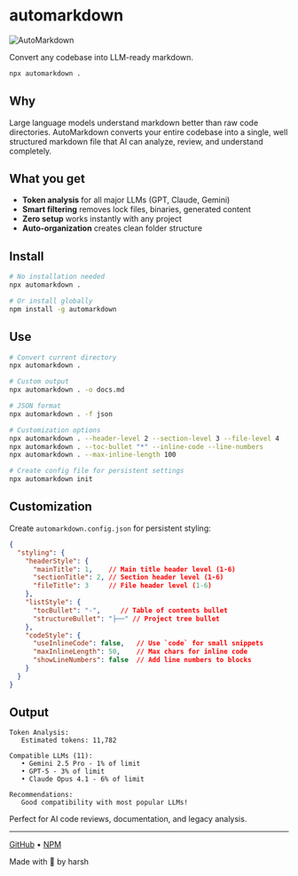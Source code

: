 # automarkdown
![AutoMarkdown](./assets/automarkdown.png)

Convert any codebase into LLM-ready markdown.

```bash
npx automarkdown .
```

## Why

Large language models understand markdown better than raw code directories. AutoMarkdown converts your entire codebase into a single, well structured markdown file that AI can analyze, review, and understand completely.

## What you get

- **Token analysis** for all major LLMs (GPT, Claude, Gemini)
- **Smart filtering** removes lock files, binaries, generated content
- **Zero setup** works instantly with any project
- **Auto-organization** creates clean folder structure

## Install

```bash
# No installation needed
npx automarkdown .

# Or install globally
npm install -g automarkdown
```

## Use

```bash
# Convert current directory
npx automarkdown .

# Custom output
npx automarkdown . -o docs.md

# JSON format
npx automarkdown . -f json

# Customization options
npx automarkdown . --header-level 2 --section-level 3 --file-level 4
npx automarkdown . --toc-bullet "*" --inline-code --line-numbers
npx automarkdown . --max-inline-length 100

# Create config file for persistent settings
npx automarkdown init
```

## Customization

Create `automarkdown.config.json` for persistent styling:

```json
{
  "styling": {
    "headerStyle": {
      "mainTitle": 1,    // Main title header level (1-6)
      "sectionTitle": 2, // Section header level (1-6)  
      "fileTitle": 3     // File header level (1-6)
    },
    "listStyle": {
      "tocBullet": "-",     // Table of contents bullet
      "structureBullet": "├──" // Project tree bullet
    },
    "codeStyle": {
      "useInlineCode": false,   // Use `code` for small snippets
      "maxInlineLength": 50,    // Max chars for inline code
      "showLineNumbers": false  // Add line numbers to blocks
    }
  }
}
```

## Output

```
Token Analysis:
   Estimated tokens: 11,782

Compatible LLMs (11):
   • Gemini 2.5 Pro - 1% of limit
   • GPT-5 - 3% of limit
   • Claude Opus 4.1 - 6% of limit

Recommendations:
   Good compatibility with most popular LLMs!
```

Perfect for AI code reviews, documentation, and legacy analysis.

---

[GitHub](https://github.com/harshpreet931/autoMarkdown) • [NPM](https://www.npmjs.com/package/automarkdown)

Made with 💜 by harsh